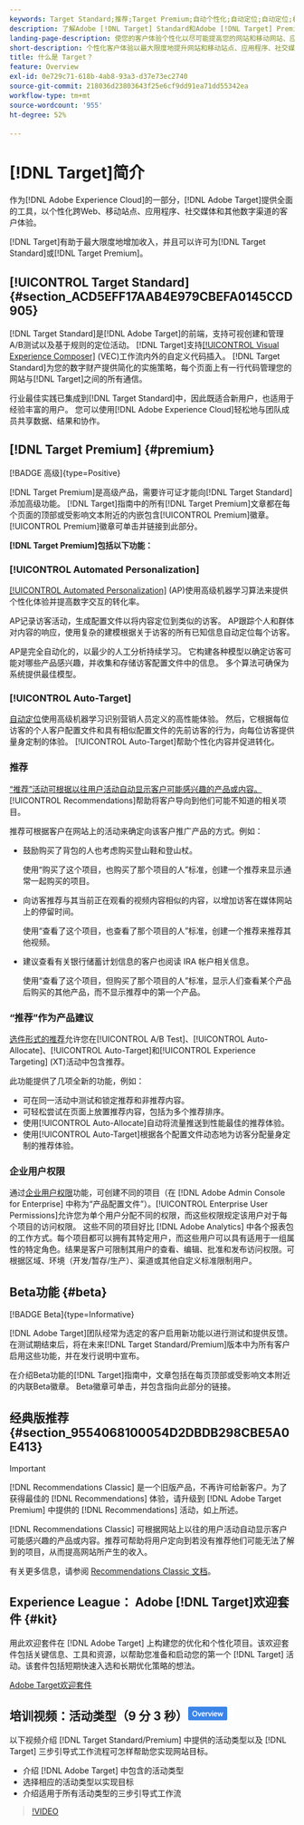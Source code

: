 ```yaml
---
keywords: Target Standard;推荐;Target Premium;自动个性化;自动定位;自动定位;权限;adobe target 是什么;
description: 了解Adobe [!DNL Target] Standard和Adobe [!DNL Target] Premium的基础知识。 [!DNL Target] 高级版包含标准产品中不提供的高级功能。
landing-page-description: 使您的客户体验个性化以尽可能提高您的网站和移动网站、应用程序、社交媒体和其他数字渠道的收入。
short-description: 个性化客户体验以最大限度地提升网站和移动站点、应用程序、社交媒体和其他数字渠道的收入。
title: 什么是 Target？
feature: Overview
exl-id: 0e729c71-618b-4ab8-93a3-d37e73ec2740
source-git-commit: 218036d23803643f25e6cf9dd91ea71dd55342ea
workflow-type: tm+mt
source-wordcount: '955'
ht-degree: 52%

---
```


# [!DNL Target]简介

作为[!DNL Adobe Experience Cloud]的一部分，[!DNL Adobe Target]提供全面的工具，以个性化跨Web、移动站点、应用程序、社交媒体和其他数字渠道的客户体验。

[!DNL Target]有助于最大限度地增加收入，并且可以许可为[!DNL Target Standard]或[!DNL Target Premium]。

## [!UICONTROL Target Standard] {#section_ACD5EFF17AAB4E979CBEFA0145CCD905}

[!DNL Target Standard]是[!DNL Adobe Target]的前端，支持可视创建和管理A/B测试以及基于规则的定位活动。 [!DNL Target]支持[[!UICONTROL Visual Experience Composer]](/help/main/c-experiences/c-visual-experience-composer/visual-experience-composer.md) (VEC)工作流内外的自定义代码插入。 [!DNL Target Standard]为您的数字财产提供简化的实施策略，每个页面上有一行代码管理您的网站与[!DNL Target]之间的所有通信。

行业最佳实践已集成到[!DNL Target Standard]中，因此既适合新用户，也适用于经验丰富的用户。 您可以使用[!DNL Adobe Experience Cloud]轻松地与团队成员共享数据、结果和协作。

## [!DNL Target Premium] {#premium}

[!BADGE 高级]{type=Positive}

[!DNL Target Premium]是高级产品，需要许可证才能向[!DNL Target Standard]添加高级功能。 [!DNL Target]指南中的所有[!DNL Target Premium]文章都在每个页面的顶部或受影响文本附近的内嵌包含[!UICONTROL Premium]徽章。 [!UICONTROL Premium]徽章可单击并链接到此部分。

**[!DNL Target Premium]包括以下功能：**

### [!UICONTROL Automated Personalization]

[[!UICONTROL Automated Personalization]](/help/main/c-activities/t-automated-personalization/automated-personalization.md#task_8AAF837796D74CF893CA2F88BA1491C9) (AP)使用高级机器学习算法来提供个性化体验并提高数字交互的转化率。

AP记录访客活动，生成配置文件以将内容定位到类似的访客。 AP跟踪个人和群体对内容的响应，使用复杂的建模根据关于访客的所有已知信息自动定位每个访客。

AP是完全自动化的，以最少的人工分析持续学习。 它构建各种模型以确定访客可能对哪些产品感兴趣，并收集和存储访客配置文件中的信息。 多个算法可确保为系统提供最佳模型。

### [!UICONTROL Auto-Target]

[自动定位](/help/main/c-activities/auto-target/auto-target-to-optimize.md)使用高级机器学习识别营销人员定义的高性能体验。 然后，它根据每位访客的个人客户配置文件和具有相似配置文件的先前访客的行为，向每位访客提供量身定制的体验。 [!UICONTROL Auto-Target]帮助个性化内容并促进转化。

### 推荐

[“推荐”活动可根据以往用户活动自动显示客户可能感兴趣的产品或内容。](/help/main/c-recommendations/recommendations.md#concept_7556C8A4543942F2A77B13A29339C0C0) [!UICONTROL Recommendations]帮助将客户导向到他们可能不知道的相关项目。

推荐可根据客户在网站上的活动来确定向该客户推广产品的方式。例如：

* 鼓励购买了背包的人也考虑购买登山鞋和登山杖。

  使用“购买了这个项目，也购买了那个项目的人”标准，创建一个推荐来显示通常一起购买的项目。

* 向访客推荐与其当前正在观看的视频内容相似的内容，以增加访客在媒体网站上的停留时间。

  使用“查看了这个项目，也查看了那个项目的人”标准，创建一个推荐来推荐其他视频。

* 建议查看有关银行储蓄计划信息的客户也阅读 IRA 帐户相关信息。

  使用“查看了这个项目，但购买了那个项目的人”标准，显示人们查看某个产品后购买的其他产品，而不显示推荐中的第一个产品。

### “推荐”作为产品建议

[选件形式的推荐](/help/main/c-recommendations/recommendations-as-an-offer.md)允许您在[!UICONTROL A/B Test]、[!UICONTROL Auto-Allocate]、[!UICONTROL Auto-Target]和[!UICONTROL Experience Targeting] (XT)活动中包含推荐。

此功能提供了几项全新的功能，例如：

* 可在同一活动中测试和锁定推荐和非推荐内容。
* 可轻松尝试在页面上放置推荐内容，包括为多个推荐排序。
* 使用[!UICONTROL Auto-Allocate]自动将流量推送到性能最佳的推荐体验。
* 使用[!UICONTROL Auto-Target]根据各个配置文件动态地为访客分配量身定制的推荐体验。

### 企业用户权限

通过[企业用户权限](/help/main/administrating-target/c-user-management/property-channel/property-channel.md#concept_E396B16FA2024ADBA27BC056138F9838)功能，可创建不同的项目（在 [!DNL Adobe Admin Console for Enterprise] 中称为“产品配置文件”）。[!UICONTROL Enterprise User Permissions]允许您为单个用户分配不同的权限，而这些权限规定该用户对于每个项目的访问权限。 这些不同的项目好比 [!DNL Adobe Analytics] 中各个报表包的工作方式。每个项目都可以拥有其特定用户，而这些用户可以具有适用于一组属性的特定角色。结果是客户可限制其用户的查看、编辑、批准和发布访问权限。可根据区域、环境（开发/暂存/生产）、渠道或其他自定义标准限制用户。

## Beta功能 {#beta}

[!BADGE Beta]{type=Informative}

[!DNL Adobe Target]团队经常为选定的客户启用新功能以进行测试和提供反馈。 在测试期结束后，将在未来[!DNL Target Standard/Premium]版本中为所有客户启用这些功能，并在发行说明中宣布。

在介绍Beta功能的[!DNL Target]指南中，文章包括在每页顶部或受影响文本附近的内联Beta徽章。 Beta徽章可单击，并包含指向此部分的链接。

## 经典版推荐 {#section_9554068100054D2DBDB298CBE5A0E413}

>[!IMPORTANT]
>
>[!DNL Recommendations Classic] 是一个旧版产品，不再许可给新客户。为了获得最佳的 [!DNL Recommendations] 体验，请升级到 [!DNL Adobe Target Premium] 中提供的 [!DNL Recommendations] 活动，如上所述。

[!DNL Recommendations Classic] 可根据网站上以往的用户活动自动显示客户可能感兴趣的产品或内容。推荐可帮助将用户定向到若没有推荐他们可能无法了解到的项目，从而提高网站所产生的收入。

有关更多信息，请参阅 [Recommendations Classic 文档](/help/main/assets/adobe-recommendations-classic.pdf)。

## Experience League： Adobe [!DNL Target]欢迎套件 {#kit}

用此欢迎套件在 [!DNL Adobe Target] 上构建您的优化和个性化项目。该欢迎套件包括关键信息、工具和资源，以帮助您准备和启动您的第一个 [!DNL Target] 活动。该套件包括短期快速入选和长期优化策略的想法。

[Adobe Target欢迎套件](/help/main/c-intro/target-welcome-kit.md)

## 培训视频：活动类型（9 分 3 秒）![概述徽章](/help/main/assets/overview.png)

以下视频介绍 [!DNL Target Standard/Premium] 中提供的活动类型以及 [!DNL Target] 三步引导式工作流程可怎样帮助您实现网站目标。

* 介绍 [!DNL Adobe Target] 中包含的活动类型
* 选择相应的活动类型以实现目标
* 介绍适用于所有活动类型的三步引导式工作流

>[!VIDEO](https://video.tv.adobe.com/v/17386)

